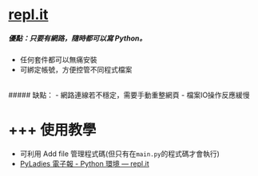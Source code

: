 [repl.it](https://repl.it/languages/python3)
=====
##### 優點：只要有網路，隨時都可以寫 Python。
- 任何套件都可以無痛安裝
- 可綁定帳號，方便控管不同程式檔案


<br>
##### 缺點：  
- 網路連線若不穩定，需要手動重整網頁
- 檔案IO操作反應緩慢

+++
使用教學
=====
- 可利用 Add file 管理程式碼(但只有在`main.py`的程式碼才會執行)
- [PyLadies 電子報 - Python 環境 — repl.it](https://medium.com/pyladies-taiwan/python-%E7%92%B0%E5%A2%83-repl-it-8b371b128dea)
